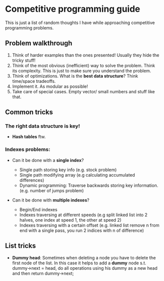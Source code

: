 # Competitive programming guide
This is just a list of random thoughts I have while approaching competitive programming problems.

## Problem walkthrough

1. Think of harder examples than the ones presented! Usually they hide the tricky stuff!
2. Think of the most obvious (inefficient) way to solve the problem. Think its complexity. This is just to make sure you understand the problem.
3. Think of optimizations. What is the **best data structure**? Think time/space tradeoffs.
4. Implement it. As modular as possible!
5. Take care of special cases. Empty vector/ small numbers and stuff like that.

## Common tricks

### The right data structure is key!
- **Hash tables** ftw.

### Indexes problems:
- Can it be done with a **single index**?
    - Single path storing key info (e.g. stock problem)
    - Single path modifying array (e.g calculating accumulated differences)
    - Dynamic programming: Traverse backwards storing key information. (e.g. number of jumps problem)

- Can it be done with **multiple indexes**?
    - Begin/End indexes
    - Indexes traversing at different speeds (e.g split linked list into 2 halves, one index at speed 1, the other at speed 2)
    - Indexes traversing with a certain offset (e.g. linked list remove n from end with a single pass, you run 2 indices with n of difference)

## List tricks

- **Dummy head**: Sometimes when deleting a node you have to delete the first node of the list. In this case it helps to add a **dummy** node s.t. dummy->next = head, do all operations using his dummy as a new head and then return dummy->next;
